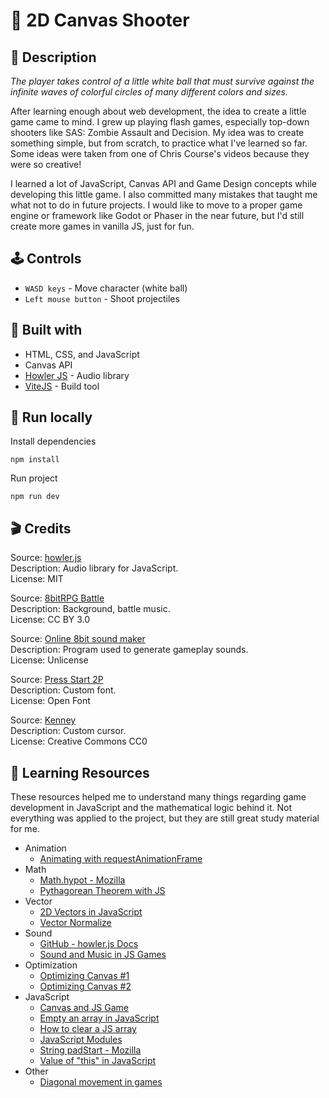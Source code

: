 # 🔴 2D Canvas Shooter

## 📖 Description

*The player takes control of a little white ball that must survive against the infinite waves of colorful circles of many different colors and sizes.*

After learning enough about web development, the idea to create a little game came to mind. I grew up playing flash games, especially top-down shooters like SAS: Zombie Assault and Decision. My idea was to create something simple, but from scratch, to practice what I've learned so far. Some ideas were taken from one of Chris Course's videos because they were so creative!

I learned a lot of JavaScript, Canvas API and Game Design concepts while developing this little game. I also committed many mistakes that taught me what not to do in future projects. I would like to move to a proper game engine or framework like Godot or Phaser in the near future, but I'd still create more games in vanilla JS, just for fun.

## 🕹️ Controls

- `WASD keys` - Move character (white ball)
- `Left mouse button` - Shoot projectiles

## 🧱 Built with

- HTML, CSS, and JavaScript
- Canvas API
- [Howler JS](https://howlerjs.com/) - Audio library
- [ViteJS](https://vite.dev/) - Build tool

## 🎯 Run locally

Install dependencies

```
npm install
```

Run project

```
npm run dev
```

## 🎬 Credits

Source: [howler.js](https://howlerjs.com/)\
Description: Audio library for JavaScript.\
License: MIT

Source: [8bitRPG Battle](https://soundcloud.com/sei_peridot/8bitrpg-battle)\
Description: Background, battle music.\
License: CC BY 3.0

Source: [Online 8bit sound maker](https://sfxr.me/)\
Description: Program used to generate gameplay sounds.\
License: Unlicense

Source: [Press Start 2P](https://fonts.google.com/specimen/Press+Start+2P?query=CodeMan38)\
Description: Custom font.\
License: Open Font

Source: [Kenney](https://www.kenney.nl/)\
Description: Custom cursor.\
License: Creative Commons CC0

## 📎 Learning Resources

These resources helped me to understand many things regarding game development in JavaScript and the mathematical logic behind it. Not everything was applied to the project, but they are still great study material for me.

- Animation
  - [Animating with requestAnimationFrame](https://developer.mozilla.org/en-US/docs/Web/API/window/requestAnimationFrame)
- Math
  - [Math.hypot - Mozilla](https://developer.mozilla.org/pt-BR/docs/Web/JavaScript/Reference/Global_Objects/Math/hypot)
  - [Pythagorean Theorem with JS](https://www.youtube.com/watch?v=iqSlzYXdFzw)
- Vector
  - [2D Vectors in JavaScript](https://www.youtube.com/watch?v=nzyOCd9FcCA)
  - [Vector Normalize](https://www.youtube.com/watch?v=ttz05d8DSOs)
- Sound
  - [GitHub - howler.js Docs](https://github.com/goldfire/howler.js)
  - [Sound and Music in JS Games](https://www.youtube.com/watch?v=hn7MhPt24L4)
- Optimization
  - [Optimizing Canvas #1](https://nicolahibbert.com/optimising-html5-canvas-games/)
  - [Optimizing Canvas #2](https://stackoverflow.com/questions/8205828/html5-canvas-performance-and-optimization-tips-tricks-and-coding-best-practices)
- JavaScript
  - [Canvas and JS Game](https://www.youtube.com/watch?v=eI9idPTT0c4)
  - [Empty an array in JavaScript](https://stackoverflow.com/a/1232046)
  - [How to clear a JS array](https://www.freecodecamp.org/news/how-to-clear-a-javascript-array-js-empty-array/)
  - [JavaScript Modules](https://developer.mozilla.org/en-US/docs/Web/JavaScript/Guide/Modules)
  - [String padStart - Mozilla](https://developer.mozilla.org/pt-BR/docs/Web/JavaScript/Reference/Global_Objects/String/padStart)
  - [Value of "this" in JavaScript](https://developer.mozilla.org/en-US/docs/Web/JavaScript/Reference/Operators/this)
- Other
  - [Diagonal movement in games](https://www.youtube.com/shorts/0cYjreg7dpg?feature=share)